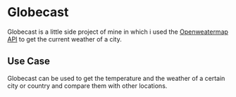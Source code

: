 # Globecast
Globecast is a little side project of mine in which i used the [Openweatermap API](https://openweathermap.org/) to get the current weather of a city.

## Use Case
Globecast can be used to get the temperature and the weather of a certain city or country and compare them with other locations.

